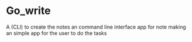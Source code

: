 # Go_write
A (CLI) to create the notes 
an command line interface app for note making 
an simple app for the user to do the tasks 

